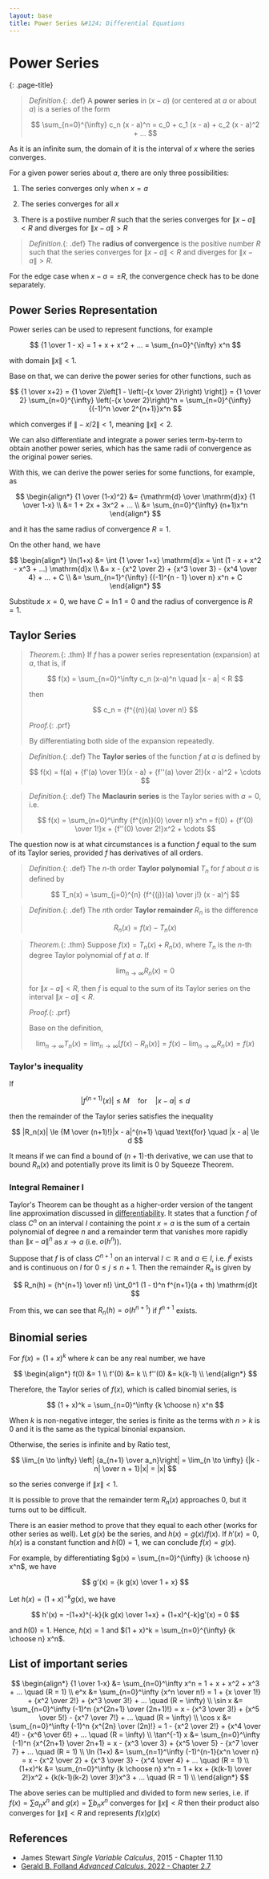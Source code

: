 ```yaml
---
layout: base
title: Power Series &#124; Differential Equations
---
```


# Power Series
{: .page-title}

> *Definition.*{: .def}
> A **power series** in $(x - a)$ (or centered at $a$ or about $a$) is a series of the form
>
> $$
  \sum_{n=0}^{\infty} c_n (x - a)^n = c_0 + c_1 (x - a) + c_2 (x - a)^2 + ...
  $$

As it is an infinite sum, the domain of it is the interval of $x$ where the series converges.

For a given power series about $a$, there are only three possibilities:

1. The series converges only when $x = a$

2. The series converges for all $x$

3. There is a postiive number $R$ such that the series converges for $\|x - a\| < R$ and diverges for $\|x - a\| > R$

> *Definition.*{: .def}
> The **radius of convergence** is the positive number $R$ such that the series converges for $\|x - a\| < R$ and diverges for $\|x - a\| > R$.

For the edge case when $x - a = \pm R$, the convergence check has to be done separately.

## Power Series Representation

Power series can be used to represent functions, for example

$$
{1 \over 1 - x} = 1 + x + x^2 + ... = \sum_{n=0}^{\infty} x^n
$$

with domain $\|x\| < 1$.

Base on that, we can derive the power series for other functions, such as

$$
{1 \over x+2} = {1 \over 2\left[1 - \left(-{x \over 2}\right) \right]} = {1 \over 2} \sum_{n=0}^{\infty} \left(-{x \over 2}\right)^n = \sum_{n=0}^{\infty} {(-1)^n \over 2^{n+1}}x^n
$$

which converges if $\|-x/2\| < 1$, meaning $\|x\| < 2$.

We can also differentiate and integrate a power series term-by-term to obtain another power series, which has the same radii of convergence as the original power series.

With this, we can derive the power series for some functions, for example, as

$$
\begin{align*}
{1 \over (1-x)^2} &= {\mathrm{d} \over \mathrm{d}x} {1 \over 1-x} \\
&= 1 + 2x + 3x^2 + ... \\
&= \sum_{n=0}^{\infty} (n+1)x^n
\end{align*}
$$

and it has the same radius of convergence $R = 1$.

On the other hand, we have

$$
\begin{align*}
\ln(1+x) &= \int {1 \over 1+x} \mathrm{d}x = \int (1 - x + x^2 - x^3 + ...) \mathrm{d}x \\
&= x - {x^2 \over 2} + {x^3 \over 3} - {x^4 \over 4} + ... + C \\
&= \sum_{n=1}^{\infty} {(-1)^{n - 1} \over n} x^n + C
\end{align*}
$$

Substitude $x = 0$, we have $C = \ln 1 = 0$ and the radius of convergence is $R = 1$.

## Taylor Series

> *Theorem.*{: .thm}
> If $f$ has a power series representation (expansion) at $a$, that is, if
>
> $$
  f(x) = \sum_{n=0}^\infty c_n (x-a)^n \quad |x - a| < R
  $$
>
> then
>
> $$
  c_n = {f^{(n)}(a) \over n!}
  $$
>
> *Proof.*{: .prf}
>
> By differentiating both side of the expansion repeatedly.

> *Definition.*{: .def}
> The **Taylor series** of the function $f$ at $a$ is defined by
>
> $$
  f(x) = f(a) + {f'(a) \over 1!}(x - a) + {f''(a) \over 2!}(x - a)^2 + \cdots
  $$

> *Definition.*{: .def}
> The **Maclaurin series** is the Taylor series with $a = 0$, i.e.
>
> $$
  f(x) = \sum_{n=0}^\infty {f^{(n)}(0) \over n!} x^n = f(0) + {f'(0) \over 1!}x + {f''(0) \over 2!}x^2 + \cdots
  $$

The question now is at what circumstances is a function $f$ equal to the sum of its Taylor series, provided $f$ has derivatives of all orders.

> *Definition.*{: .def}
> The $n$-th order **Taylor polynomial** $T_n$ for $f$ about $a$ is defined by
>
> $$
  T_n(x) = \sum_{j=0}^{n} {f^{(j)}(a) \over j!} (x - a)^j
  $$

> *Definition.*{: .def}
> The $n$th order **Taylor remainder** $R_n$ is the difference
>
> $$
  R_n(x) = f(x) - T_n(x)
  $$

> *Theorem.*{: .thm}
> Suppose $f(x) = T_n(x) + R_n(x)$, where $T_n$ is the $n$-th degree Taylor polynomial of $f$ at $a$.
> If
>
> $$
  \lim_{n \to \infty} R_n(x) = 0
  $$
>
> for $\|x - a\| < R$, then $f$ is equal to the sum of its Taylor series on the interval $\|x - a\| < R$.
>
> *Proof.*{: .prf}
>
> Base on the definition,
>
> $$
  \lim_{n \to \infty} T_n(x) = \lim_{n \to \infty} [f(x) - R_n(x)] = f(x) - \lim_{n \to \infty} R_n(x) = f(x)
  $$

### Taylor's inequality

If

$$
|f^{(n+1)}(x)| \le M \quad \text{for} \quad |x - a| \le d
$$

then the remainder of the Taylor series satisfies the inequality

$$
|R_n(x)| \le {M \over (n+1)!}|x - a|^{n+1} \quad \text{for} \quad |x - a| \le d
$$

It means if we can find a bound of $(n+1)$-th derivative, we can use that to bound $R_n(x)$ and potentially prove its limit is $0$ by Squeeze Theorem.

### Integral Remainer I

Taylor's Theorem can be thought as a higher-order version of the tangent line approximation discussed in [differentiability](differentiability.md).
It states that a function $f$ of class $C^n$ on an interval $I$ containing the point $x = a$ is the sum of a certain polynomial of degree $n$
and a remainder term that vanishes more rapidly than $\|x-a\|^n$ as $x \to a$ (i.e. $o(h^n)$).

Suppose that $f$ is of class $C^{n+1}$ on an interval $I \subset \mathbb{R}$ and $a \in I$,
i.e. $f^{j}$ exists and is continuous on $I$ for $0 \le j \le n + 1$.
Then the remainder $R_n$ is given by

$$
R_n(h) = {h^{n+1} \over n!} \int_0^1 (1 - t)^n f^{n+1}(a + th) \mathrm{d}t
$$

From this, we can see that $R_n(h) = o(h^{n+1})$ if $f^{n+1}$ exists.

## Binomial series

For $f(x) = (1 + x)^k$ where $k$ can be any real number, we have

$$
\begin{align*}
f(0) &= 1 \\
f'(0) &= k \\
f''(0) &= k(k-1) \\
\end{align*}
$$

Therefore, the Taylor series of $f(x)$, which is called binomial series, is

$$
(1 + x)^k = \sum_{n=0}^\infty {k \choose n} x^n
$$

When $k$ is non-negative integer, the series is finite as the terms with $n > k$ is $0$ and it is the same as the typical binonial expansion.

Otherwise, the series is infinite and by Ratio test,

$$
\lim_{n \to \infty} \left| {a_{n+1} \over a_n}\right| = \lim_{n \to \infty} {|k - n| \over n + 1}|x| = |x|
$$

so the series converge if $\|x\| < 1$.

It is possible to prove that the remainder term $R_n(x)$ approaches $0$, but it turns out to be difficult.

There is an easier method to prove that they equal to each other (works for other series as well).
Let $g(x)$ be the series, and $h(x) = g(x) / f(x)$. If $h'(x) = 0$, $h(x)$ is a constant function and $h(0) = 1$, we can conclude $f(x) = g(x)$.

For example, by differentiating $g(x) = \sum_{n=0}^{\infty} {k \choose n} x^n$, we have

$$
g'(x) = {k g(x) \over 1 + x}
$$

Let $h(x) = (1 + x)^{-k}g(x)$, we have

$$
h'(x) = -(1+x)^{-k}{k g(x) \over 1+x} + (1+x)^{-k}g'(x) = 0
$$

and $h(0) = 1$. Hence, $h(x) = 1$ and $(1 + x)^k = \sum_{n=0}^{\infty} {k \choose n} x^n$.

## List of important series

$$
\begin{align*}
{1 \over 1-x} &= \sum_{n=0}^\infty x^n = 1 + x + x^2 + x^3 + ... \quad (R = 1) \\
e^x &= \sum_{n=0}^\infty {x^n \over n!} = 1 + {x \over 1!} + {x^2 \over 2!} + {x^3 \over 3!} + ... \quad (R = \infty) \\
\sin x &= \sum_{n=0}^\infty (-1)^n {x^{2n+1} \over (2n+1)!} = x - {x^3 \over 3!} + {x^5 \over 5!} - {x^7 \over 7!} + ... \quad (R = \infty) \\
\cos x &= \sum_{n=0}^\infty (-1)^n {x^{2n} \over (2n)!} = 1 - {x^2 \over 2!} + {x^4 \over 4!} - {x^6 \over 6!} + ... \quad (R = \infty) \\
\tan^{-1} x &= \sum_{n=0}^\infty (-1)^n {x^{2n+1} \over 2n+1} = x - {x^3 \over 3} + {x^5 \over 5} - {x^7 \over 7} + ... \quad (R = 1) \\
\ln (1+x) &= \sum_{n=1}^\infty (-1)^{n-1}{x^n \over n} = x - {x^2 \over 2} + {x^3 \over 3} - {x^4 \over 4} + ... \quad (R = 1) \\
(1+x)^k &= \sum_{n=0}^\infty {k \choose n} x^n = 1 + kx + {k(k-1) \over 2!}x^2 + {k(k-1)(k-2) \over 3!}x^3 + ... \quad (R = 1) \\
\end{align*}
$$

The above series can be multiplied and divided to form new series,
i.e. if $f(x) = \sum a_n x^n$ and $g(x) = \sum b_n x^n$ converges for $\|x\| < R$ then their product also converges for $\|x\| < R$ and represents $f(x)g(x)$

## References

* James Stewart _Single Variable Calculus_, 2015 - Chapter 11.10
* [Gerald B. Folland _Advanced Calculus_, 2022 - Chapter 2.7](http://www.math.washington.edu/~folland/Homepage/AdvCalc24.pdf)

